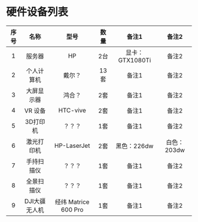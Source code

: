 # 硬件设备列表

|  序号  |  名称  |  型号  |  数量   |  备注1   |  备注2   |
|  :----:  |  :----:  |  :----:  |  :----:  |  :----:  |  :----:  |
|    1   |  服务器  |  HP  |  2台   |  显卡：GTX1080Ti   |  备注2   |
|    2   |  个人计算机  |  戴尔？  |  13套   |  备注1   |  备注2   |
|    3   |  大屏显示器  |  鸿合？  |  2套   |  备注1   |  备注2   |
|    4   |  VR 设备  |  HTC-vive  |  2套   |  备注1   |  备注2   |
|    5   |  3D打印机  |  ？？？  |  1套   |  备注1   |  备注2   |
|    6   |  激光打印机  | HP-LaserJet |  2套   |  黑色：226dw   |  白色：203dw   |
|    7   |  手持扫描仪  |  ？？？  |  1套   |  备注1   |  备注2   |
|    8   |  全景扫描仪  |  ？？？  |  1套   |  备注1   |  备注2   |
|    9   |  DJI大疆无人机  |  经纬 Matrice 600 Pro  |  1套   |  备注1   |  备注2   |

